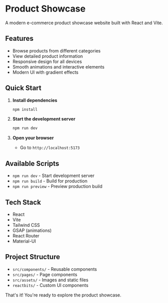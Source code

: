 # Product Showcase

A modern e-commerce product showcase website built with React and Vite.

## Features

- Browse products from different categories
- View detailed product information
- Responsive design for all devices
- Smooth animations and interactive elements
- Modern UI with gradient effects

## Quick Start

1. **Install dependencies**

   ```bash
   npm install
   ```

2. **Start the development server**

   ```bash
   npm run dev
   ```

3. **Open your browser**
   - Go to `http://localhost:5173`

## Available Scripts

- `npm run dev` - Start development server
- `npm run build` - Build for production
- `npm run preview` - Preview production build

## Tech Stack

- React
- Vite
- Tailwind CSS
- GSAP (animations)
- React Router
- Material-UI

## Project Structure

- `src/components/` - Reusable components
- `src/pages/` - Page components
- `src/assets/` - Images and static files
- `reactbits/` - Custom UI components

That's it! You're ready to explore the product showcase.
